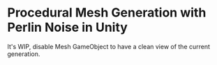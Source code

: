 # Procedural Mesh Generation with Perlin Noise in Unity

It's WIP, disable Mesh GameObject to have a clean view of the current generation.
